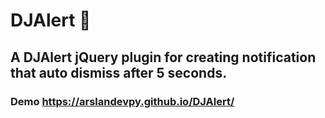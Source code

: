 # DJAlert 🚨
## A DJAlert jQuery plugin for creating notification that auto dismiss after 5 seconds.

### Demo <https://arslandevpy.github.io/DJAlert/>
